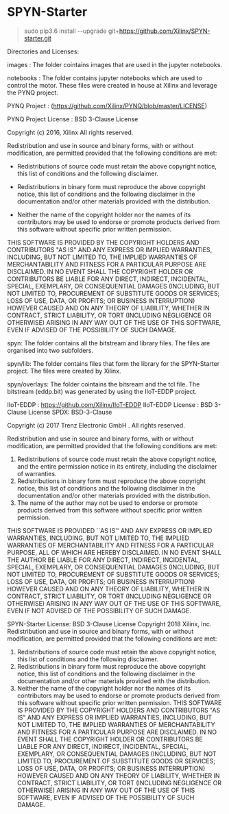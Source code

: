 # SPYN-Starter

>sudo pip3.6 install --upgrade git+https://github.com/Xilinx/SPYN-starter.git

Directories and Licenses:

images : The folder cointains images that are used in the jupyter notebooks.

notebooks : The folder contains jupyter notebooks which are used to control the motor. These files were created in house at Xilinx and leverage the PYNQ project.

PYNQ Project : (https://github.com/Xilinx/PYNQ/blob/master/LICENSE)

PYNQ Project License : BSD 3-Clause License

Copyright (c) 2016, Xilinx
All rights reserved.

Redistribution and use in source and binary forms, with or without
modification, are permitted provided that the following conditions are met:

* Redistributions of source code must retain the above copyright notice, this
  list of conditions and the following disclaimer.

* Redistributions in binary form must reproduce the above copyright notice,
  this list of conditions and the following disclaimer in the documentation
  and/or other materials provided with the distribution.

* Neither the name of the copyright holder nor the names of its
  contributors may be used to endorse or promote products derived from
  this software without specific prior written permission.

THIS SOFTWARE IS PROVIDED BY THE COPYRIGHT HOLDERS AND CONTRIBUTORS "AS IS"
AND ANY EXPRESS OR IMPLIED WARRANTIES, INCLUDING, BUT NOT LIMITED TO, THE
IMPLIED WARRANTIES OF MERCHANTABILITY AND FITNESS FOR A PARTICULAR PURPOSE ARE
DISCLAIMED. IN NO EVENT SHALL THE COPYRIGHT HOLDER OR CONTRIBUTORS BE LIABLE
FOR ANY DIRECT, INDIRECT, INCIDENTAL, SPECIAL, EXEMPLARY, OR CONSEQUENTIAL
DAMAGES (INCLUDING, BUT NOT LIMITED TO, PROCUREMENT OF SUBSTITUTE GOODS OR
SERVICES; LOSS OF USE, DATA, OR PROFITS; OR BUSINESS INTERRUPTION) HOWEVER
CAUSED AND ON ANY THEORY OF LIABILITY, WHETHER IN CONTRACT, STRICT LIABILITY,
OR TORT (INCLUDING NEGLIGENCE OR OTHERWISE) ARISING IN ANY WAY OUT OF THE USE
OF THIS SOFTWARE, EVEN IF ADVISED OF THE POSSIBILITY OF SUCH DAMAGE.

spyn: The folder contains all the bitstream and library files. The files are organised into two subfolders. 
  
spyn/lib: The folder contains files that form the library for the SPYN-Starter project. The files were created by Xilinx.

spyn/overlays: The folder cointains the bitsream and the tcl file. The bitstream (eddp.bit) was generated by using the IIoT-EDDP project.

IIoT-EDDP : https://github.com/Xilinx/IIoT-EDDP
IIoT-EDDP License : BSD 3-Clause License
SPDX: BSD-3-Clause

Copyright (c) 2017 Trenz Electronic GmbH . All rights reserved.

Redistribution and use in source and binary forms, with or without
modification, are permitted provided that the following conditions
are met:
1. Redistributions of source code must retain the above copyright
   notice, and the entire permission notice in its entirety,
   including the disclaimer of warranties.
2. Redistributions in binary form must reproduce the above copyright
   notice, this list of conditions and the following disclaimer in the
   documentation and/or other materials provided with the distribution.
3. The name of the author may not be used to endorse or promote
   products derived from this software without specific prior
   written permission.

THIS SOFTWARE IS PROVIDED ``AS IS'' AND ANY EXPRESS OR IMPLIED
WARRANTIES, INCLUDING, BUT NOT LIMITED TO, THE IMPLIED WARRANTIES
OF MERCHANTABILITY AND FITNESS FOR A PARTICULAR PURPOSE, ALL OF
WHICH ARE HEREBY DISCLAIMED.  IN NO EVENT SHALL THE AUTHOR BE
LIABLE FOR ANY DIRECT, INDIRECT, INCIDENTAL, SPECIAL, EXEMPLARY, OR
CONSEQUENTIAL DAMAGES (INCLUDING, BUT NOT LIMITED TO, PROCUREMENT
OF SUBSTITUTE GOODS OR SERVICES; LOSS OF USE, DATA, OR PROFITS; OR
BUSINESS INTERRUPTION) HOWEVER CAUSED AND ON ANY THEORY OF
LIABILITY, WHETHER IN CONTRACT, STRICT LIABILITY, OR TORT
(INCLUDING NEGLIGENCE OR OTHERWISE) ARISING IN ANY WAY OUT OF THE
USE OF THIS SOFTWARE, EVEN IF NOT ADVISED OF THE POSSIBILITY OF SUCH
DAMAGE.


SPYN-Starter License: BSD 3-Clause License
Copyright 2018 Xilinx, Inc.
Redistribution and use in source and binary forms, with or without modification, are permitted provided that the following conditions are met:
1. Redistributions of source code must retain the above copyright notice, this list of conditions and the following disclaimer.
2. Redistributions in binary form must reproduce the above copyright notice, this list of conditions and the following disclaimer in the documentation and/or other materials provided with the distribution.
3. Neither the name of the copyright holder nor the names of its contributors may be used to endorse or promote products derived from this software without specific prior written permission.
THIS SOFTWARE IS PROVIDED BY THE COPYRIGHT HOLDERS AND CONTRIBUTORS "AS IS" AND ANY EXPRESS OR IMPLIED WARRANTIES, INCLUDING, BUT NOT LIMITED TO, THE IMPLIED WARRANTIES OF MERCHANTABILITY AND FITNESS FOR A PARTICULAR PURPOSE ARE DISCLAIMED. IN NO EVENT SHALL THE COPYRIGHT HOLDER OR CONTRIBUTORS BE LIABLE FOR ANY DIRECT, INDIRECT, INCIDENTAL, SPECIAL, EXEMPLARY, OR CONSEQUENTIAL DAMAGES (INCLUDING, BUT NOT LIMITED TO, PROCUREMENT OF SUBSTITUTE GOODS OR SERVICES; LOSS OF USE, DATA, OR PROFITS; OR BUSINESS INTERRUPTION) HOWEVER CAUSED AND ON ANY THEORY OF LIABILITY, WHETHER IN CONTRACT, STRICT LIABILITY, OR TORT (INCLUDING NEGLIGENCE OR OTHERWISE) ARISING IN ANY WAY OUT OF THE USE OF THIS SOFTWARE, EVEN IF ADVISED OF THE POSSIBILITY OF SUCH DAMAGE.

